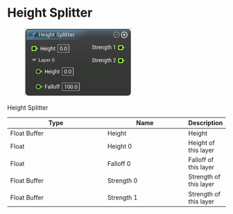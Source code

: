 # Height Splitter

<div align="left" data-full-width="false">

<figure><img src="Height_Splitter.png" alt=""><figcaption></figcaption></figure>

</div>

Height Splitter

<table>
<thead><tr><th width="250">Type</th><th width="200">Name</th><th>Description</th></tr></thead>
<tbody>
<tr><td>Float Buffer</td><td>Height</td><td>Height</td></tr>
<tr><td>Float</td><td>Height 0</td><td>Height of this layer</td></tr>
<tr><td>Float</td><td>Falloff 0</td><td>Falloff of this layer</td></tr>
<tr><td>Float Buffer</td><td>Strength 0</td><td>Strength of this layer</td></tr>
<tr><td>Float Buffer</td><td>Strength 1</td><td>Strength of this layer</td></tr>
</tbody>
</table>
